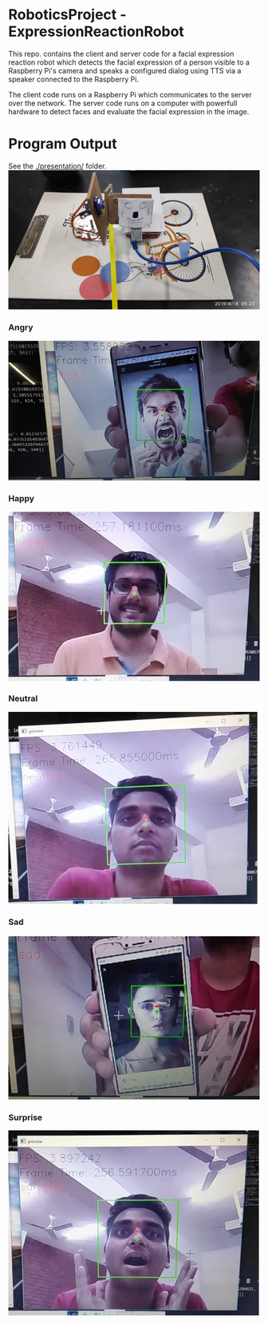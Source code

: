 # RoboticsProject - ExpressionReactionRobot
This repo. contains the client and server code for a facial expression reaction robot which detects the facial expression of a person visible to a Raspberry Pi's camera and speaks a configured dialog using TTS via a speaker connected to the Raspberry Pi.

The client code runs on a Raspberry Pi which communicates to the server over the network. The server code runs on a computer with powerfull hardware to detect faces and evaluate the facial expression in the image.

# Program Output

See the [./presentation/](./presentation/) folder.
![Main](./presentation/main.png)

### Angry
![Angry](./presentation/angry.png)

### Happy
![Happy](./presentation/happy.png)

### Neutral
![Neutral](./presentation/neutral.png)

### Sad
![Sad](./presentation/sad.png)

### Surprise
![Surprise](./presentation/surprise.png)
